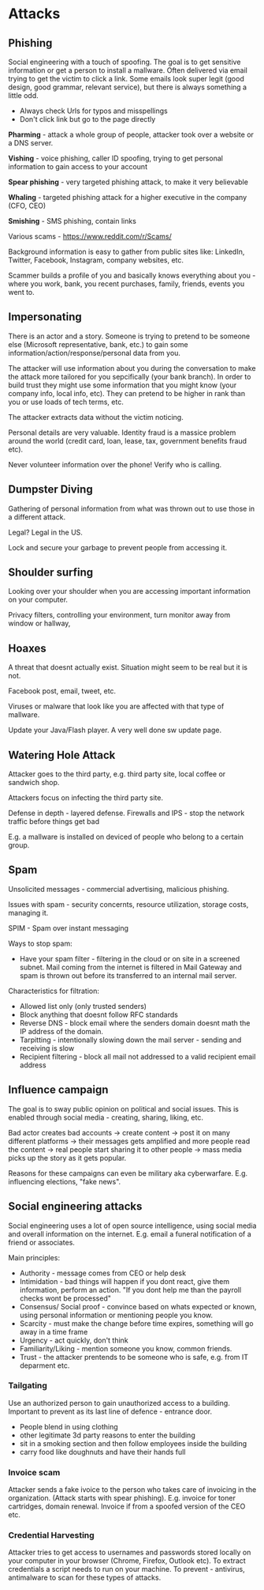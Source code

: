 # Attacks

## Phishing

Social engineering with a touch of spoofing. The goal is to get sensitive information or get a person to install a mallware.
Often delivered via email trying to get the victim to click a link.
Some emails look super legit (good design, good grammar, relevant service), but there is always something a little odd.

- Always check Urls for typos and misspellings
- Don't click link but go to the page directly

**Pharming** - attack a whole group of people, attacker took over a website or a DNS server.

**Vishing** - voice phishing, caller ID spoofing, trying to get personal information to gain access to your account

**Spear phishing** - very targeted phishing attack, to make it very believable

**Whaling** - targeted phishing attack for a higher executive in the company (CFO, CEO)

**Smishing** - SMS phishing, contain links

Various scams - https://www.reddit.com/r/Scams/

Background information is easy to gather from public sites like: LinkedIn, Twitter, Facebook, Instagram, company websites, etc.

Scammer builds a profile of you and basically knows everything about you - where you work, bank, you recent purchases, family, friends, events you went to.

## Impersonating

There is an actor and a story. Someone is trying to pretend to be someone else (Microsoft representative, bank, etc.) to gain some information/action/response/personal data from you.

The attacker will use information about you during the conversation to make the attack more tailored for you sepcifically (your bank branch). In order to build trust they might use some information that you might know (your company info, local info, etc). They can pretend to be higher in rank than you or use loads of tech terms, etc.

The attacker extracts data without the victim noticing.

Personal details are very valuable. Identity fraud is a massice problem around the world (credit card, loan, lease, tax, government benefits fraud etc).

Never volunteer information over the phone! Verify who is calling.

## Dumpster Diving

Gathering of personal information from what was thrown out to use those in a different attack.

Legal? Legal in the US.

Lock and secure your garbage to prevent people from accessing it.

## Shoulder surfing

Looking over your shoulder when you are accessing important information on your computer.

Privacy filters, controlling your environment, turn monitor away from window or hallway,

## Hoaxes

A threat that doesnt actually exist. Situation might seem to be real but it is not.

Facebook post, email, tweet, etc.

Viruses or malware that look like you are affected with that type of mallware.

Update your Java/Flash player. A very well done sw update page.

## Watering Hole Attack

Attacker goes to the third party, e.g. third party site, local coffee or sandwich shop.

Attackers focus on infecting the third party site.

Defense in depth - layered defense.
Firewalls and IPS - stop the network traffic before things get bad

E.g. a mallware is installed on deviced of people who belong to a certain group.

## Spam

Unsolicited messages - commercial advertising, malicious phishing.

Issues with spam - security concernts, resource utilization, storage costs, managing it.

SPIM - Spam over instant messaging

Ways to stop spam:

- Have your spam filter - filtering in the cloud or on site in a screened subnet. Mail coming from the internet is filtered in Mail Gateway and spam is thrown out before its transferred to an internal mail server.

Characteristics for filtration:

- Allowed list only (only trusted senders)
- Block anything that doesnt follow RFC standards
- Reverse DNS - block email where the senders domain doesnt math the IP address of the domain.
- Tarpitting - intentionally slowing down the mail server - sending and receiving is slow
- Recipient filtering - block all mail not addressed to a valid recipient email address

## Influence campaign

The goal is to sway public opinion on political and social issues. This is enabled through social media - creating, sharing, liking, etc.

Bad actor creates bad accounts -> create content -> post it on many different platforms -> their messages gets amplified and more people read the content -> real people start sharing it to other people -> mass media picks up the story as it gets popular.

Reasons for these campaigns can even be military aka cyberwarfare. E.g. influencing elections, "fake news".

## Social engineering attacks

Social engineering uses a lot of open source intelligence, using social media and overall information on the internet. E.g. email a funeral notification of a friend or associates.

Main principles:

- Authority - message comes from CEO or help desk
- Intimidation - bad things will happen if you dont react, give them information, perform an action. "If you dont help me than the payroll checks wont be processed"
- Consensus/ Social proof - convince based on whats expected or known, using personal information or mentioning people you know.
- Scarcity - must make the change before time expires, something will go away in a time frame
- Urgency - act quickly, don't think
- Familiarity/Liking - mention someone you know, common friends.
- Trust - the attacker prentends to be someone who is safe, e.g. from IT deparment etc.

### Tailgating

Use an authorized person to gain unauthorized access to a building. Important to prevent as its last line of defence - entrance door.

- People blend in using clothing
- other legitimate 3d party reasons to enter the building
- sit in a smoking section and then follow employees inside the building
- carry food like doughnuts and have their hands full

### Invoice scam

Attacker sends a fake ivoice to the person who takes care of invoicing in the organization. (Attack starts with spear phishing). E.g. invoice for toner cartridges, domain renewal. Invoice if from a spoofed version of the CEO etc.

### Credential Harvesting

Attacker tries to get access to usernames and passwords stored locally on your computer in your browser (Chrome, Firefox, Outlook etc). To extract credentials a script needs to run on your machine.
To prevent - antivirus, antimalware to scan for these types of attacks.
